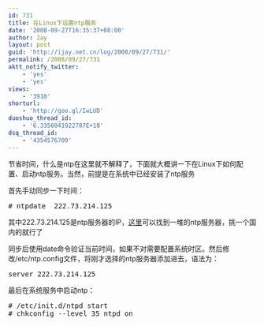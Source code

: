 ```yaml
---
id: 731
title: 在Linux下设置ntp服务
date: '2008-09-27T16:35:37+08:00'
author: Jay
layout: post
guid: 'http://ijay.net.cn/log/2008/09/27/731/'
permalink: /2008/09/27/731
aktt_notify_twitter:
    - 'yes'
    - 'yes'
views:
    - '3910'
shorturl:
    - 'http://goo.gl/IwLUD'
duoshuo_thread_id:
    - '6.3356041922787E+18'
dsq_thread_id:
    - '4354576709'
---
```


节省时间，什么是ntp在这里就不解释了，下面就大概讲一下在Linux下如何配置、启动ntp服务。当然，前提是在系统中已经安装了ntp服务

首先手动同步一下时间：
<pre lang="bash"># ntpdate  222.73.214.125</pre>
其中222.73.214.125是ntp服务器的IP，<a href="http://www.pool.ntp.org/en/" target="_blank">这里</a>可以找到一堆的ntp服务器，挑一个国内的就行了

同步后使用date命令验证当前时间，如果不对需要配置系统时区。然后修改/etc/ntp.config文件，将刚才选择的ntp服务器添加进去，语法为：
<pre lang="bash">server 222.73.214.125</pre>
最后在系统服务中启动ntp：
<pre lang="bash"># /etc/init.d/ntpd start
# chkconfig --level 35 ntpd on</pre>
